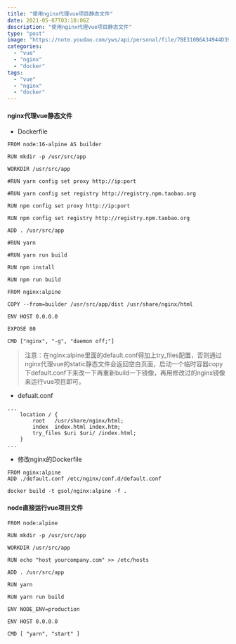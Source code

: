 ```yaml
---
title: "使用nginx代理vue项目静态文件"
date: 2021-05-07T03:10:06Z
description: "使用nginx代理vue项目静态文件"
type: "post"
image: "https://note.youdao.com/yws/api/personal/file/7BE310B6A34944D39F0CDCB2CBE72CE0?method=download&shareKey=10e1d28d2d230f120165cb901aa3ea1a"
categories:
  - "vue"
  - "nginx"
  - "docker"
tags:
  - "vue"
  - "nginx"
  - "docker"
---
```


#### nginx代理vue静态文件

- Dockerfile

```
FROM node:16-alpine AS builder

RUN mkdir -p /usr/src/app

WORKDIR /usr/src/app

#RUN yarn config set proxy http://ip:port

#RUN yarn config set registry http://registry.npm.taobao.org

RUN npm config set proxy http://ip:port

RUN npm config set registry http://registry.npm.taobao.org

ADD . /usr/src/app

#RUN yarn

#RUN yarn run build

RUN npm install

RUN npm run build

FROM nginx:alpine

COPY --from=builder /usr/src/app/dist /usr/share/nginx/html

ENV HOST 0.0.0.0

EXPOSE 80

CMD ["nginx", "-g", "daemon off;"]
```

>注意：在nginx:alpine里面的default.conf得加上try_files配置，否则通过nginx代理vue的static静态文件会返回空白页面，启动一个临时容器copy下default.conf下来改一下再重新build一下镜像，再用修改过的nginx镜像来运行vue项目即可。

- defualt.conf

```
...
    location / {
        root   /usr/share/nginx/html;
        index  index.html index.htm;
	    try_files $uri $uri/ /index.html;
    }
...
```

- 修改nginx的Dockerfile

```
FROM nginx:alpine
ADD ./default.conf /etc/nginx/conf.d/default.conf
```
```
docker build -t gsol/nginx:alpine -f .
```

#### node直接运行vue项目文件

```
FROM node:alpine

RUN mkdir -p /usr/src/app

WORKDIR /usr/src/app

RUN echo "host yourcompany.com" >> /etc/hosts

ADD . /usr/src/app

RUN yarn

RUN yarn run build

ENV NODE_ENV=production

ENV HOST 0.0.0.0

CMD [ "yarn", "start" ]
```
